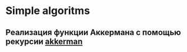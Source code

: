 # Simple algoritms

## Реализация функции Аккермана с помощью рекурсии [akkerman](https://github.com/520911/algoritms/blob/master/algoritms/akkerman.py)
